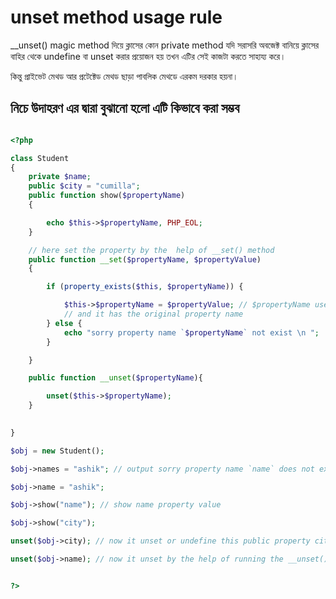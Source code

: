 # unset method usage rule

__unset() magic method দিয়ে ক্লাসের কোন private method
যদি সরাসরি অবজেক্ট বানিয়ে ক্লাসের বাহির থেকে undefine বা unset করার প্রয়োজন হয় তখন
এটির সেই কাজটা করতে সাহায্য করে।

কিন্তু প্রাইভেট মেথড আর প্রটেক্টেড মেথড ছাড়া পাবলিক মেথডে  এরকম দরকার হয়না।

## নিচে উদাহরণ এর দ্বারা বুঝানো হলো এটি কিভাবে করা সম্ভব

```php

<?php

class Student
{
    private $name;
    public $city = "cumilla";
    public function show($propertyName)
    {

        echo $this->$propertyName, PHP_EOL;
    }

    // here set the property by the  help of __set() method
    public function __set($propertyName, $propertyValue)
    {

        if (property_exists($this, $propertyName)) {

            $this->$propertyName = $propertyValue; // $propertyName use doller sign because it's a method parameter
            // and it has the original property name 
        } else {
            echo "sorry property name `$propertyName` not exist \n ";
        }

    }

    public function __unset($propertyName){

        unset($this->$propertyName);
    }
        

}

$obj = new Student();

$obj->names = "ashik"; // output sorry property name `name` does not exist 

$obj->name = "ashik";

$obj->show("name"); // show name property value

$obj->show("city");

unset($obj->city); // now it unset or undefine this public property city directly from this outside position of class

unset($obj->name); // now it unset by the help of running the __unset() magic method inside the class Student


?>
```
